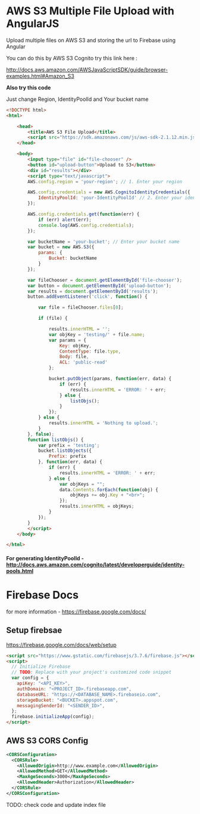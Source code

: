 # AWS S3 Multiple File Upload with AngularJS
Upload multiple files on AWS S3 and storing the url to Firebase using Angular


You can do this by AWS S3 Cognito
try this link here :

http://docs.aws.amazon.com/AWSJavaScriptSDK/guide/browser-examples.html#Amazon_S3

**Also try this code**

Just change Region, IdentityPoolId and Your bucket name 

````HTML
<!DOCTYPE html>
<html>

    <head>
        <title>AWS S3 File Upload</title>
        <script src="https://sdk.amazonaws.com/js/aws-sdk-2.1.12.min.js"></script>
    </head>

    <body>
        <input type="file" id="file-chooser" />
        <button id="upload-button">Upload to S3</button>
        <div id="results"></div>
        <script type="text/javascript">
        AWS.config.region = 'your-region'; // 1. Enter your region

        AWS.config.credentials = new AWS.CognitoIdentityCredentials({
            IdentityPoolId: 'your-IdentityPoolId' // 2. Enter your identity pool
        });

        AWS.config.credentials.get(function(err) {
            if (err) alert(err);
            console.log(AWS.config.credentials);
        });

        var bucketName = 'your-bucket'; // Enter your bucket name
        var bucket = new AWS.S3({
            params: {
                Bucket: bucketName
            }
        });

        var fileChooser = document.getElementById('file-chooser');
        var button = document.getElementById('upload-button');
        var results = document.getElementById('results');
        button.addEventListener('click', function() {

            var file = fileChooser.files[0];

            if (file) {

                results.innerHTML = '';
                var objKey = 'testing/' + file.name;
                var params = {
                    Key: objKey,
                    ContentType: file.type,
                    Body: file,
                    ACL: 'public-read'
                };

                bucket.putObject(params, function(err, data) {
                    if (err) {
                        results.innerHTML = 'ERROR: ' + err;
                    } else {
                        listObjs();
                    }
                });
            } else {
                results.innerHTML = 'Nothing to upload.';
            }
        }, false);
        function listObjs() {
            var prefix = 'testing';
            bucket.listObjects({
                Prefix: prefix
            }, function(err, data) {
                if (err) {
                    results.innerHTML = 'ERROR: ' + err;
                } else {
                    var objKeys = "";
                    data.Contents.forEach(function(obj) {
                        objKeys += obj.Key + "<br>";
                    });
                    results.innerHTML = objKeys;
                }
            });
        }
        </script>
    </body>

</html>
````
#### For generating IdentityPoolId - http://docs.aws.amazon.com/cognito/latest/developerguide/identity-pools.html

# Firebase Docs 

for more information - https://firebase.google.com/docs/

## Setup firebsae
https://firebase.google.com/docs/web/setup

````HTML
<script src="https://www.gstatic.com/firebasejs/3.7.6/firebase.js"></script>
<script>
  // Initialize Firebase
  // TODO: Replace with your project's customized code snippet
  var config = {
    apiKey: "<API_KEY>",
    authDomain: "<PROJECT_ID>.firebaseapp.com",
    databaseURL: "https://<DATABASE_NAME>.firebaseio.com",
    storageBucket: "<BUCKET>.appspot.com",
    messagingSenderId: "<SENDER_ID>",
  };
  firebase.initializeApp(config);
</script>
````

## AWS S3 CORS Config

````XML
<CORSConfiguration>
  <CORSRule>
    <AllowedOrigin>http://www.example.com</AllowedOrigin>
    <AllowedMethod>GET</AllowedMethod>
    <MaxAgeSeconds>3000</MaxAgeSeconds>
    <AllowedHeader>Authorization</AllowedHeader>
  </CORSRule>
</CORSConfiguration>
````

TODO: check code and update index file

